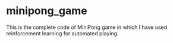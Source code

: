 # minipong_game
This is the complete code of MiniPong game in which I have used reinforcement learning for automated playing.
